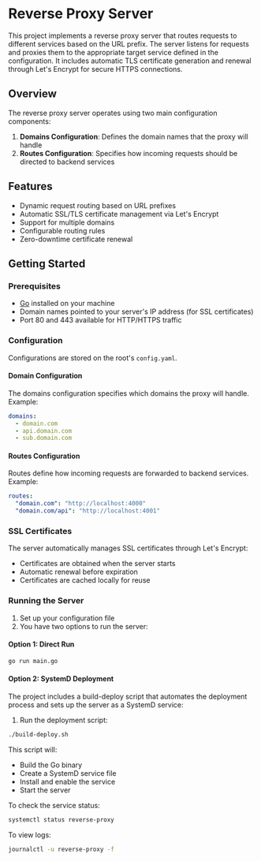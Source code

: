 # Reverse Proxy Server

This project implements a reverse proxy server that routes requests to different services based on the URL prefix. The server listens for requests and proxies them to the appropriate target service defined in the configuration. It includes automatic TLS certificate generation and renewal through Let's Encrypt for secure HTTPS connections.

## Overview

The reverse proxy server operates using two main configuration components:
1. **Domains Configuration**: Defines the domain names that the proxy will handle
2. **Routes Configuration**: Specifies how incoming requests should be directed to backend services

## Features

- Dynamic request routing based on URL prefixes
- Automatic SSL/TLS certificate management via Let's Encrypt
- Support for multiple domains
- Configurable routing rules
- Zero-downtime certificate renewal

## Getting Started

### Prerequisites

- [Go](https://golang.org/dl/) installed on your machine
- Domain names pointed to your server's IP address (for SSL certificates)
- Port 80 and 443 available for HTTP/HTTPS traffic

### Configuration

Configurations are stored on the root's `config.yaml`.

#### Domain Configuration

The domains configuration specifies which domains the proxy will handle. Example:

```yaml
domains:
  - domain.com
  - api.domain.com
  - sub.domain.com
```

#### Routes Configuration

Routes define how incoming requests are forwarded to backend services. Example:

```yaml
routes:
  "domain.com": "http://localhost:4000"
  "domain.com/api": "http://localhost:4001"
```

### SSL Certificates

The server automatically manages SSL certificates through Let's Encrypt:
- Certificates are obtained when the server starts
- Automatic renewal before expiration
- Certificates are cached locally for reuse

### Running the Server

1. Set up your configuration file
2. You have two options to run the server:

#### Option 1: Direct Run
```bash
go run main.go
```

#### Option 2: SystemD Deployment
The project includes a build-deploy script that automates the deployment process and sets up the server as a SystemD service:

1. Run the deployment script:
```bash
./build-deploy.sh
```

This script will:
- Build the Go binary
- Create a SystemD service file
- Install and enable the service
- Start the server

To check the service status:
```bash
systemctl status reverse-proxy
```

To view logs:
```bash
journalctl -u reverse-proxy -f
```
